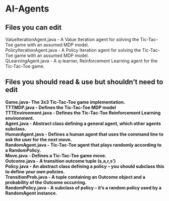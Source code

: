# AI-Agents

## Files you can edit

ValueIterationAgent.java - A Value Iteration agent for solving the Tic-Tac-Toe game with an assumed MDP model.<br/>
PolicyIterationAgent.java	 - A Policy Iteration agent for solving the Tic-Tac-Toe game with an assumed MDP model.<br/>
QLearningAgent.java	- A q-learner, Reinforcement Learning agent for the Tic-Tac-Toe game.<br/>

## Files you should read & use but shouldn’t need to edit

<b>Game.java<b/>- The 3x3 Tic-Tac-Toe game implementation.<br/>
TTTMDP.java	- Defines the Tic-Tac-Toe MDP model<br/>
TTTEnvironment.java	- Defines the Tic-Tac-Toe Reinforcement Learning environment.<br/>
Agent.java - Abstract class defining a general agent, which other agents subclass.<br/>
HumanAgent.java	- Defines a human agent that uses the command line to ask the user for the next move.<br/>
RandomAgent.java - Tic-Tac-Toe agent that plays randomly according to a RandomPolicy.<br/>
Move.java	- Defines a Tic-Tac-Toe game move.<br/>
Outcome.java - A transition outcome tuple (s,a,r,s’)<br/>
Policy.java	- An abstract class defining a policy – you should subclass this to define your own policies.<br/>
TransitionProb.java	- A tuple containing an Outcome object and a probability of the Outcome occurring.<br/>
RandomPolicy.java	- A subclass of policy – it’s a random policy used by a RandomAgent instance.
